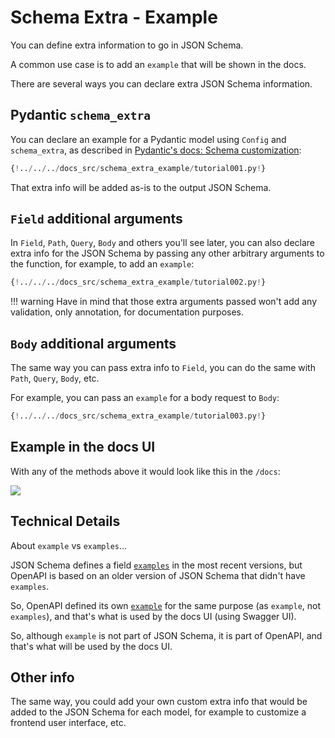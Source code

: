 # Schema Extra - Example

You can define extra information to go in JSON Schema.

A common use case is to add an `example` that will be shown in the docs.

There are several ways you can declare extra JSON Schema information.

## Pydantic `schema_extra`

You can declare an example for a Pydantic model using `Config` and `schema_extra`, as described in <a href="https://pydantic-docs.helpmanual.io/usage/schema/#schema-customization" class="external-link" target="_blank">Pydantic's docs: Schema customization</a>:

```Python hl_lines="15-23"
{!../../../docs_src/schema_extra_example/tutorial001.py!}
```

That extra info will be added as-is to the output JSON Schema.

## `Field` additional arguments

In `Field`, `Path`, `Query`, `Body` and others you'll see later, you can also declare extra info for the JSON Schema by passing any other arbitrary arguments to the function, for example, to add an `example`:

```Python hl_lines="4  10-13"
{!../../../docs_src/schema_extra_example/tutorial002.py!}
```

!!! warning
    Have in mind that those extra arguments passed won't add any validation, only annotation, for documentation purposes.

## `Body` additional arguments

The same way you can pass extra info to `Field`, you can do the same with `Path`, `Query`, `Body`, etc.

For example, you can pass an `example` for a body request to `Body`:

```Python hl_lines="21-26"
{!../../../docs_src/schema_extra_example/tutorial003.py!}
```

## Example in the docs UI

With any of the methods above it would look like this in the `/docs`:

<img src="/img/tutorial/body-fields/image01.png">

## Technical Details

About `example` vs `examples`...

JSON Schema defines a field <a href="https://json-schema.org/draft/2019-09/json-schema-validation.html#rfc.section.9.5" class="external-link" target="_blank">`examples`</a> in the most recent versions, but OpenAPI is based on an older version of JSON Schema that didn't have `examples`.

So, OpenAPI defined its own <a href="https://github.com/OAI/OpenAPI-Specification/blob/master/versions/3.0.3.md#fixed-fields-20" class="external-link" target="_blank">`example`</a> for the same purpose (as `example`, not `examples`), and that's what is used by the docs UI (using Swagger UI).

So, although `example` is not part of JSON Schema, it is part of OpenAPI, and that's what will be used by the docs UI.

## Other info

The same way, you could add your own custom extra info that would be added to the JSON Schema for each model, for example to customize a frontend user interface, etc.
